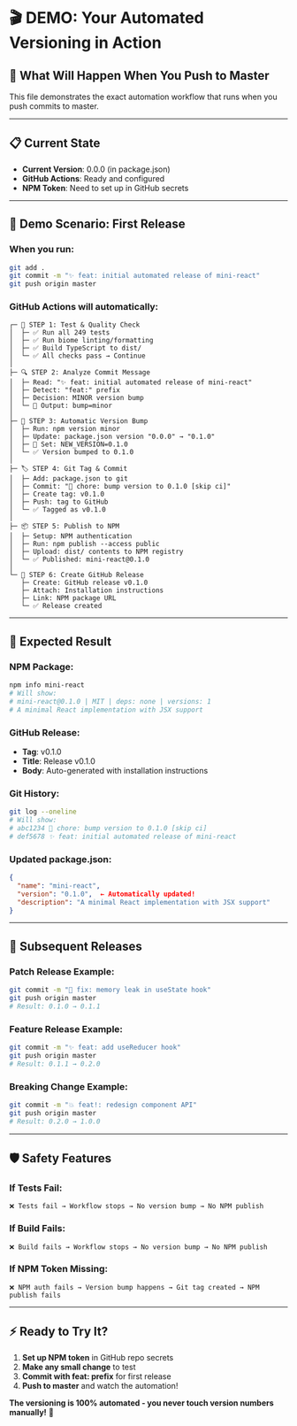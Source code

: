 # 🎬 DEMO: Your Automated Versioning in Action

## 🚀 **What Will Happen When You Push to Master**

This file demonstrates the exact automation workflow that runs when you push commits to master.

---

## 📋 **Current State**

- **Current Version**: 0.0.0 (in package.json)
- **GitHub Actions**: Ready and configured
- **NPM Token**: Need to set up in GitHub secrets

---

## 🎯 **Demo Scenario: First Release**

### **When you run:**

```bash
git add .
git commit -m "✨ feat: initial automated release of mini-react"
git push origin master
```

### **GitHub Actions will automatically:**

```
┌─ 🧪 STEP 1: Test & Quality Check
│  ├─ ✅ Run all 249 tests
│  ├─ ✅ Run biome linting/formatting
│  ├─ ✅ Build TypeScript to dist/
│  └─ ✅ All checks pass → Continue
│
├─ 🔍 STEP 2: Analyze Commit Message
│  ├─ Read: "✨ feat: initial automated release of mini-react"
│  ├─ Detect: "feat:" prefix
│  ├─ Decision: MINOR version bump
│  └─ 📝 Output: bump=minor
│
├─ 🔖 STEP 3: Automatic Version Bump
│  ├─ Run: npm version minor
│  ├─ Update: package.json version "0.0.0" → "0.1.0"
│  ├─ 📝 Set: NEW_VERSION=0.1.0
│  └─ ✅ Version bumped to 0.1.0
│
├─ 🏷️ STEP 4: Git Tag & Commit
│  ├─ Add: package.json to git
│  ├─ Commit: "🔖 chore: bump version to 0.1.0 [skip ci]"
│  ├─ Create tag: v0.1.0
│  ├─ Push: tag to GitHub
│  └─ ✅ Tagged as v0.1.0
│
├─ 📦 STEP 5: Publish to NPM
│  ├─ Setup: NPM authentication
│  ├─ Run: npm publish --access public
│  ├─ Upload: dist/ contents to NPM registry
│  └─ ✅ Published: mini-react@0.1.0
│
└─ 🎉 STEP 6: Create GitHub Release
   ├─ Create: GitHub release v0.1.0
   ├─ Attach: Installation instructions
   ├─ Link: NPM package URL
   └─ ✅ Release created
```

---

## 🎯 **Expected Result**

### **NPM Package:**

```bash
npm info mini-react
# Will show:
# mini-react@0.1.0 | MIT | deps: none | versions: 1
# A minimal React implementation with JSX support
```

### **GitHub Release:**

- **Tag**: v0.1.0
- **Title**: Release v0.1.0
- **Body**: Auto-generated with installation instructions

### **Git History:**

```bash
git log --oneline
# Will show:
# abc1234 🔖 chore: bump version to 0.1.0 [skip ci]
# def5678 ✨ feat: initial automated release of mini-react
```

### **Updated package.json:**

```json
{
  "name": "mini-react",
  "version": "0.1.0",  ← Automatically updated!
  "description": "A minimal React implementation with JSX support"
}
```

---

## 🔄 **Subsequent Releases**

### **Patch Release Example:**

```bash
git commit -m "🐛 fix: memory leak in useState hook"
git push origin master
# Result: 0.1.0 → 0.1.1
```

### **Feature Release Example:**

```bash
git commit -m "✨ feat: add useReducer hook"
git push origin master
# Result: 0.1.1 → 0.2.0
```

### **Breaking Change Example:**

```bash
git commit -m "💥 feat!: redesign component API"
git push origin master
# Result: 0.2.0 → 1.0.0
```

---

## 🛡️ **Safety Features**

### **If Tests Fail:**

```
❌ Tests fail → Workflow stops → No version bump → No NPM publish
```

### **If Build Fails:**

```
❌ Build fails → Workflow stops → No version bump → No NPM publish
```

### **If NPM Token Missing:**

```
❌ NPM auth fails → Version bump happens → Git tag created → NPM publish fails
```

---

## ⚡ **Ready to Try It?**

1. **Set up NPM token** in GitHub repo secrets
2. **Make any small change** to test
3. **Commit with feat: prefix** for first release
4. **Push to master** and watch the automation!

**The versioning is 100% automated - you never touch version numbers manually!** 🚀
